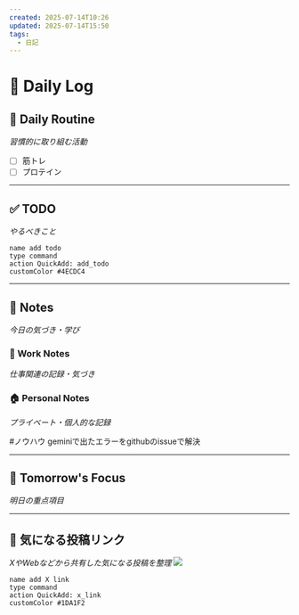 ```yaml
---
created: 2025-07-14T10:26
updated: 2025-07-14T15:50
tags:
  - 日記
---
```


# 📅 Daily Log

## 💪 Daily Routine
*習慣的に取り組む活動*

- [ ] 筋トレ
- [ ] プロテイン

---

## ✅ TODO
*やるべきこと*

```button
name add todo
type command
action QuickAdd: add_todo
customColor #4ECDC4
```

---

## 📝 Notes
*今日の気づき・学び*

### 💼 Work Notes
*仕事関連の記録・気づき*



### 🏠 Personal Notes  
*プライベート・個人的な記録*

#ノウハウ
geminiで出たエラーをgithubのissueで解決

---

## 🎯 Tomorrow's Focus
*明日の重点項目*

---

## 🔗 気になる投稿リンク
*XやWebなどから共有した気になる投稿を整理*
![](https://x.com/tomo_it_sales/status/1944368066906734760?s=61)
```button
name add X link
type command
action QuickAdd: x_link
customColor #1DA1F2
```
